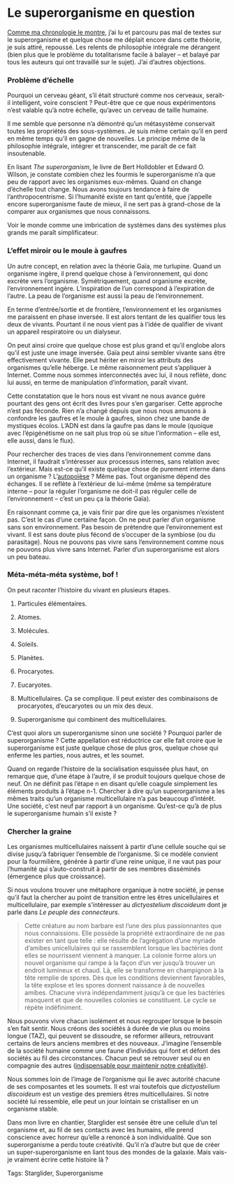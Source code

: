 # Le superorganisme en question

[Comme ma chronologie le montre](http://blog.tcrouzet.com/2009/08/18/chronologie-du-superorganisme/), j’ai lu et parcouru pas mal de textes sur le superorganisme et quelque chose me déplait encore dans cette théorie, je suis attiré, repoussé. Les relents de philosophie intégrale me dérangent (bien plus que le problème du totalitarisme facile à balayer – et balayé par tous les auteurs qui ont travaillé sur le sujet). J’ai d’autres objections.

### Problème d’échelle

Pourquoi un cerveau géant, s’il était structuré comme nos cerveaux, serait-il intelligent, voire conscient ? Peut-être que ce que nous expérimentons n’est valable qu’à notre échelle, qu’avec un cerveau de taille humaine.

Il me semble que personne n’a démontré qu’un métasystème conservait toutes les propriétés des sous-systèmes. Je suis même certain qu’il en perd en même temps qu’il en gagne de nouvelles. Le principe même de la philosophie intégrale, intégrer et transcender, me paraît de ce fait insoutenable.

En lisant *The superorganism*, le livre de Bert Holldobler et Edward O. Wilson, je constate combien chez les fourmis le superorganisme n’a que peu de rapport avec les organismes eux-mêmes. Quand on change d’échelle tout change. Nous avons toujours tendance à faire de l’anthropocentrisme. Si l’humanité existe en tant qu’entité, que j’appelle encore superorganisme faute de mieux, il ne sert pas à grand-chose de la comparer aux organismes que nous connaissons.

Voir le monde comme une imbrication de systèmes dans des systèmes plus grands me paraît simplificateur.

### L’effet miroir ou le moule à gaufres

Un autre concept, en relation avec la théorie Gaïa, me turlupine. Quand un organisme ingère, il prend quelque chose à l’environnement, qui donc excrète vers l’organisme. Symétriquement, quand organisme excrète, l’environnement ingère. L’inspiration de l’un correspond à l’expiration de l’autre. La peau de l’organisme est aussi la peau de l’environnement.

En terme d’entrée/sortie et de frontière, l’environnement et les organismes me paraissent en phase inversée. Il est alors tentant de les qualifier tous les deux de vivants. Pourtant il ne nous vient pas à l’idée de qualifier de vivant un appareil respiratoire ou un dialyseur.

On peut ainsi croire que quelque chose est plus grand et qu’il englobe alors qu’il est juste une image inversée. Gaïa peut ainsi sembler vivante sans être effectivement vivante. Elle peut hériter en miroir les attributs des organismes qu’elle héberge. Le même raisonnement peut s’appliquer à Internet. Comme nous sommes interconnectés avec lui, il nous reflète, donc lui aussi, en terme de manipulation d’information, paraît vivant.

Cette constatation que le hors nous est vivant ne nous avance guère pourtant des gens ont écrit des livres pour s’en gargariser. Cette approche n’est pas féconde. Rien n’a changé depuis que nous nous amusons à confondre les gaufres et le moule à gaufres, sinon chez une bande de mystiques écolos. L’ADN est dans la gaufre pas dans le moule (quoique avec l’épigénétisme on ne sait plus trop où se situe l’information – elle est, elle aussi, dans le flux).

Pour rechercher des traces de vies dans l’environnement comme dans Internet, il faudrait s’intéresser aux processus internes, sans relation avec l’extérieur. Mais est-ce qu’il existe quelque chose de purement interne dans un organisme ? L’[autopoïèse](http://fr.wikipedia.org/wiki/Autopo%C3%AF%C3%A8se) ? Même pas. Tout organisme dépend des échanges. Il se reflète à l’extérieur de lui-même (même sa température interne – pour la réguler l’organisme ne doit-il pas réguler celle de l’environnement – c’est un peu ça la théorie Gaïa).

En raisonnant comme ça, je vais finir par dire que les organismes n’existent pas. C’est le cas d’une certaine façon. On ne peut parler d’un organisme sans son environnement. Pas besoin de prétendre que l’environnement est vivant. Il est sans doute plus fécond de s’occuper de la symbiose (ou du parasitage). Nous ne pouvons pas vivre sans l’environnement comme nous ne pouvons plus vivre sans Internet. Parler d’un superorganisme est alors un peu bateau.

### Méta-méta-méta système, bof !

On peut raconter l’histoire du vivant en plusieurs étapes.

1. Particules élémentaires.

2. Atomes.

3. Molécules.

4. Soleils.

5. Planètes.

6. Procaryotes.

7. Eucaryotes.

8. Multicellulaires. Ça se complique. Il peut exister des combinaisons de procaryotes, d’eucaryotes ou un mix des deux.

9. Superorganisme qui combinent des multicellulaires.

C’est quoi alors un superorganisme sinon une société ? Pourquoi parler de superorganisme ? Cette appellation est réductrice car elle fait croire que le superorganisme est juste quelque chose de plus gros, quelque chose qui enferme les parties, nous autres, et les soumet.

Quand on regarde l’histoire de la socialisation esquissée plus haut, on remarque que, d’une étape à l’autre, il se produit toujours quelque chose de neuf. On ne définit pas l’étape n en disant qu’elle coagule simplement les éléments produits à l’étape n-1. Chercher à dire qu’un superorganisme a les mêmes traits qu’un organisme multicellulaire n’a pas beaucoup d’intérêt. Une société, c’est neuf par rapport à un organisme. Qu’est-ce qu’à de plus le superorganisme humain s’il existe ?

### Chercher la graine

Les organismes multicellulaires naissent à partir d’une cellule souche qui se divise jusqu’à fabriquer l’ensemble de l’organisme. Si ce modèle convient pour la fourmilière, générée à partir d’une reine unique, il ne vaut pas pour l’humanité qui s’auto-construit à partir de ses membres disséminés (émergence plus que croissance).

Si nous voulons trouver une métaphore organique à notre société, je pense qu’il faut la chercher au point de transition entre les êtres unicellulaires et multicellulaire, par exemple s’intéresser au *dictyostelium discoideum* dont je parle dans *Le peuple des connecteurs*.

> Cette créature au nom barbare est l’une des plus passionnantes que nous connaissions. Elle possède la propriété extraordinaire de ne pas exister en tant que telle : elle résulte de l’agrégation d’une myriade d’amibes unicellulaires qui se rassemblent lorsque les bactéries dont elles se nourrissent viennent à manquer. La colonie forme alors un nouvel organisme qui rampe à la façon d’un ver jusqu’à trouver un endroit lumineux et chaud. Là, elle se transforme en champignon à la tête remplie de spores. Dès que les conditions deviennent favorables, la tête explose et les spores donnent naissance à de nouvelles amibes. Chacune vivra indépendamment jusqu’à ce que les bactéries manquent et que de nouvelles colonies se constituent. Le cycle se répète indéfiniment.

Nous pouvons vivre chacun isolément et nous regrouper lorsque le besoin s’en fait sentir. Nous créons des sociétés à durée de vie plus ou moins longue (TAZ), qui peuvent se dissoudre, se reformer ailleurs, retrouvant certains de leurs anciens membres et des nouveaux. J’imagine l’ensemble de la société humaine comme une faune d’individus qui font et défont des sociétés au fil des circonstances. Chacun peut se retrouver seul ou en compagnie des autres ([indispensable pour maintenir notre créativité](http://blog.tcrouzet.com/2009/08/19/socialiser-peut-tuer-la-creativite/)).

Nous sommes loin de l’image de l’organisme qui lie avec autorité chacune de ses composantes et les soumets. Il est vrai toutefois que *dictyostelium discoideum* est un vestige des premiers êtres multicellulaires. Si notre société lui ressemble, elle peut un jour lointain se cristalliser en un organisme stable.

Dans mon livre en chantier, Starglider est sensée être une cellule d’un tel organisme et, au fil de ses contacts avec les humains, elle prend conscience avec horreur qu’elle a renoncé à son individualité. Que son superorganisme a perdu toute créativité. Qu’il n’a d’autre but que de créer un super-superorganisme en liant tous des mondes de la galaxie. Mais vais-je vraiment écrire cette histoire là ?

Tags: Starglider, Superorganisme